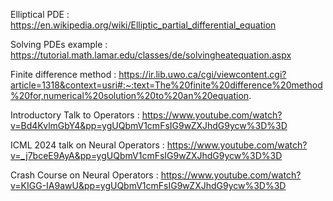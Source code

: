Elliptical PDE : https://en.wikipedia.org/wiki/Elliptic_partial_differential_equation

Solving PDEs example : https://tutorial.math.lamar.edu/classes/de/solvingheatequation.aspx 

Finite difference method : https://ir.lib.uwo.ca/cgi/viewcontent.cgi?article=1318&context=usri#:~:text=The%20finite%20difference%20method%20for,numerical%20solution%20to%20an%20equation. 

Introductory Talk to Operators : https://www.youtube.com/watch?v=Bd4KvlmGbY4&pp=ygUQbmV1cmFsIG9wZXJhdG9ycw%3D%3D 

ICML 2024 talk on Neural Operators : https://www.youtube.com/watch?v=_j7bceE9AyA&pp=ygUQbmV1cmFsIG9wZXJhdG9ycw%3D%3D 


Crash Course on Neural Operators : https://www.youtube.com/watch?v=KIGG-IA9awU&pp=ygUQbmV1cmFsIG9wZXJhdG9ycw%3D%3D 

